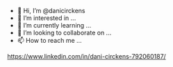 - 👋 Hi, I’m @danicirckens
- 👀 I’m interested in ...
- 🌱 I’m currently learning ...
- 💞️ I’m looking to collaborate on ...
- 📫 How to reach me ...

https://www.linkedin.com/in/dani-circkens-792060187/

<!---
danicirckens/danicirckens is a ✨ special ✨ repository because its `README.md` (this file) appears on your GitHub profile.
You can click the Preview link to take a look at your changes.
--->
